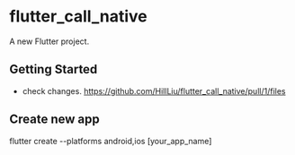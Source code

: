 # flutter_call_native

A new Flutter project.

## Getting Started
* check changes. https://github.com/HillLiu/flutter_call_native/pull/1/files 

## Create new app
flutter create --platforms android,ios [your_app_name]
